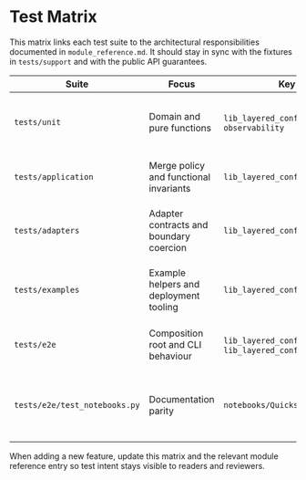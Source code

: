 # Test Matrix

This matrix links each test suite to the architectural responsibilities
documented in `module_reference.md`. It should stay in sync with the fixtures in
`tests/support` and with the public API guarantees.

| Suite | Focus | Key Modules | Notes |
|-------|-------|-------------|-------|
| `tests/unit` | Domain and pure functions | `lib_layered_config.domain.*`, `observability` | Validates immutability, provenance helpers, and logging utilities without hitting I/O boundaries. |
| `tests/application` | Merge policy and functional invariants | `lib_layered_config.application.merge` | Uses property tests to ensure associativity, precedence, and metadata stability. |
| `tests/adapters` | Adapter contracts and boundary coercion | `lib_layered_config.adapters.*` | Contract tests rely on `tests.support.layered` to keep platform-specific scaffolding declarative. |
| `tests/examples` | Example helpers and deployment tooling | `lib_layered_config.examples` | Ensures generated artefacts and deployment flows match documented filesystem layouts. |
| `tests/e2e` | Composition root and CLI behaviour | `lib_layered_config.core`, `lib_layered_config.cli` | Exercised via end-to-end scenarios; notebook execution is marked `slow`. |
| `tests/e2e/test_notebooks.py` | Documentation parity | `notebooks/Quickstart.ipynb` | Executes notebook cells (skipped on macOS because of path leakage) to ensure tutorials stay in sync. |

When adding a new feature, update this matrix and the relevant module reference
entry so test intent stays visible to readers and reviewers.
